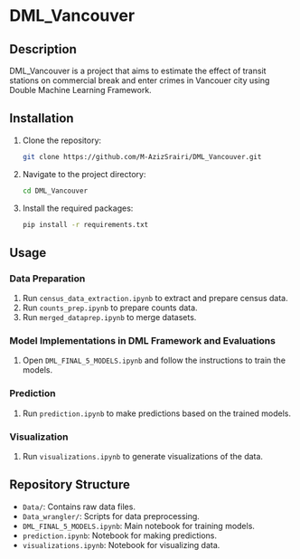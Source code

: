 # DML_Vancouver

## Description
DML_Vancouver is a project that aims to estimate the effect of transit stations on commercial break and enter crimes in Vancouer city using Double Machine Learning Framework.

## Installation
1. Clone the repository:
    ```bash
    git clone https://github.com/M-AzizSrairi/DML_Vancouver.git
    ```
2. Navigate to the project directory:
    ```bash
    cd DML_Vancouver
    ```
3. Install the required packages:
    ```bash
    pip install -r requirements.txt
    ```

## Usage
### Data Preparation
1. Run `census_data_extraction.ipynb` to extract and prepare census data.
2. Run `counts_prep.ipynb` to prepare counts data.
3. Run `merged_dataprep.ipynb` to merge datasets.

### Model Implementations in DML Framework and Evaluations
1. Open `DML_FINAL_5_MODELS.ipynb` and follow the instructions to train the models.

### Prediction
1. Run `prediction.ipynb` to make predictions based on the trained models.

### Visualization
1. Run `visualizations.ipynb` to generate visualizations of the data.

## Repository Structure
- `Data/`: Contains raw data files.
- `Data_wrangler/`: Scripts for data preprocessing.
- `DML_FINAL_5_MODELS.ipynb`: Main notebook for training models.
- `prediction.ipynb`: Notebook for making predictions.
- `visualizations.ipynb`: Notebook for visualizing data.
 
